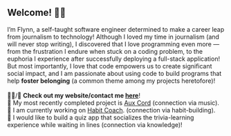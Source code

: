 <h2>Welcome! 👋🏽</h2>

I’m Flynn, a self-taught software engineer determined to make a career leap from journalism to technology! Although I loved my time in journalism (and will never stop writing), I discovered that I love programming even more — from the frustration I endure when stuck on a coding problem, to the euphoria I experience after successfully deploying a full-stack application! But most importantly, I love that code empowers us to create significant social impact, and I am passionate about using code to build programs that help <b>foster belonging</b> (a common theme among my projects heretofore)! <br>
<br>
👨‍💻/💬 <b>Check out my website/contact me <a href="https://ftrichardson.github.io/portfolio/">here</a></b>!<br>
🎸 My most recently completed project is [Aux Cord](https://aux-cord.onrender.com/) (connection via music).<br>
🌱 I am currently working on [Habit Coach](https://habit-coach.netlify.app/). (connection via habit-building).<br>
🔭 I would like to build a quiz app that socializes the trivia-learning experience while waiting in lines (connection via knowledge)!

